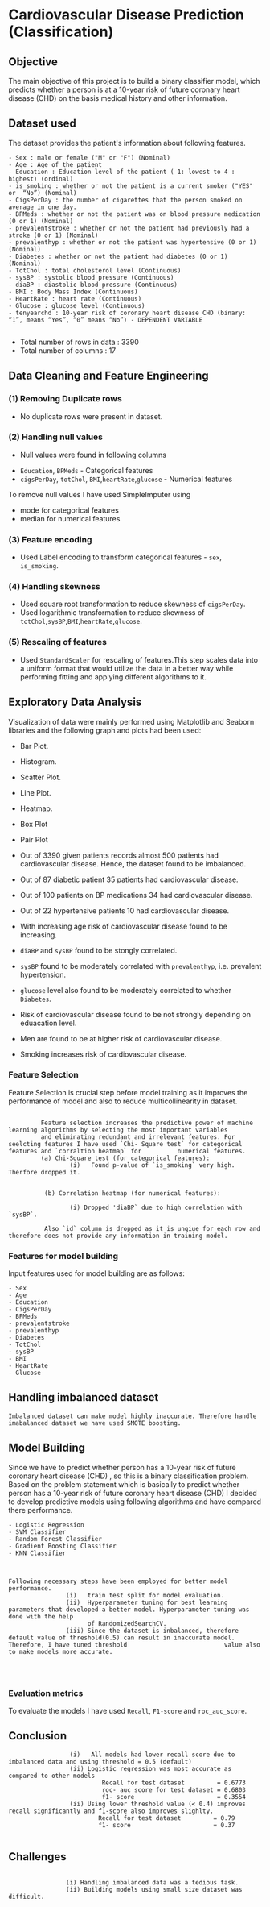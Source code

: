# Cardiovascular Disease Prediction (Classification)


## Objective
The main objective of this project is to build a binary classifier model, which predicts whether a person is at a 10-year risk of future coronary heart disease (CHD) on the basis medical history and other information.

## Dataset used
 The dataset provides the patient's information about following features.



```
- Sex : male or female ("M" or "F") (Nominal)
- Age : Age of the patient 
- Education : Education level of the patient ( 1: lowest to 4 : highest) (ordinal)
- is_smoking : whether or not the patient is a current smoker ("YES" or  “No”) (Nominal)
- CigsPerDay : the number of cigarettes that the person smoked on average in one day.
- BPMeds : whether or not the patient was on blood pressure medication (0 or 1) (Nominal)
- prevalentstroke : whether or not the patient had previously had a stroke (0 or 1) (Nominal)
- prevalenthyp : whether or not the patient was hypertensive (0 or 1) (Nominal)
- Diabetes : whether or not the patient had diabetes (0 or 1) (Nominal)
- TotChol : total cholesterol level (Continuous)
- sysBP : systolic blood pressure (Continuous)
- diaBP : diastolic blood pressure (Continuous)
- BMI : Body Mass Index (Continuous)
- HeartRate : heart rate (Continuous)
- Glucose : glucose level (Continuous)
- tenyearchd : 10-year risk of coronary heart disease CHD (binary: “1”, means “Yes”, “0” means “No”) - DEPENDENT VARIABLE


```

- Total number of rows in data : 3390
- Total number of columns : 17
## Data Cleaning and Feature Engineering

### (1) Removing Duplicate rows
- No duplicate rows were present in dataset.

### (2) Handling null values
- Null values were found in following columns

* `Education`, `BPMeds` - Categorical features
* `cigsPerDay`, `totChol`, `BMI`,`heartRate`,`glucose` - Numerical features

To remove null values I have used SimpleImputer using
- mode for categorical features
- median for numerical features

### (3) Feature encoding
- Used Label encoding to transform categorical features - `sex`, `is_smoking`.

### (4) Handling skewness
- Used square root transformation to reduce skewness of `cigsPerDay`.
- Used logarithmic transformation to reduce skewness of `totChol`,`sysBP`,`BMI`,`heartRate`,`glucose`.


### (5) Rescaling of features
- Used `StandardScaler` for rescaling of features.This step scales data into a uniform format that would utilize the data in a better way while performing fitting and applying different algorithms to it. 

## Exploratory Data Analysis

Visualization of data were mainly performed using Matplotlib and Seaborn libraries and the following graph and plots had been used:
  - Bar Plot.
  - Histogram.
  - Scatter Plot.
  - Line Plot.
  - Heatmap.
  - Box Plot
  - Pair Plot
             


- Out of 3390 given patients records almost 500 patients had cardiovascular disease. Hence, the dataset found to be imbalanced.
- Out of 87 diabetic patient 35 patients had cardiovascular disease.
- Out of 100 patients on BP medications 34 had cardiovascular disease.
- Out of 22 hypertensive patients 10 had cardiovascular disease.
- With increasing age risk of cardiovascular disease found to be increasing.
- `diaBP` and `sysBP` found to be stongly correlated.
- `sysBP` found to be moderately correlated with `prevalenthyp`, i.e. prevalent hypertension.
- `glucose` level also found to be moderately correlated to whether `Diabetes`.
- Risk of cardiovascular disease found to be not strongly depending on eduacation level.
- Men are found to be at higher risk of cardiovascular disease.
- Smoking increases risk of cardiovascular disease.

### Feature Selection

Feature Selection is crucial step before model training as it improves the performance of model and also to reduce multicollinearity in dataset.


```

         Feature selection increases the predictive power of machine learning algorithms by selecting the most important variables 
         and eliminating redundant and irrelevant features. For seelcting features I have used `Chi- Square test` for categorical features and `corraltion heatmap` for          numerical features.         
         (a) Chi-Square test (for categorical features): 
                 (i)   Found p-value of `is_smoking` very high. Therfore dropped it.
                 
                 
          (b) Correlation heatmap (for numerical features):
          
                 (i) Dropped 'diaBP` due to high correlation with `sysBP`.   
                 
          Also `id` column is dropped as it is unqiue for each row and therefore does not provide any information in training model.
```

### Features for model building

Input features used for model building are as follows:


```
- Sex 
- Age
- Education
- CigsPerDay 
- BPMeds 
- prevalentstroke 
- prevalenthyp 
- Diabetes 
- TotChol 
- sysBP
- BMI 
- HeartRate 
- Glucose 

```

## Handling imbalanced dataset

```
Imbalanced dataset can make model highly inaccurate. Therefore handle imabalanced dataset we have used SMOTE boosting.

```


## Model Building


Since we have to predict whether person has a 10-year risk of future coronary heart disease (CHD) , so this is a binary classification problem. Based on the problem statement which is basically to predict whether person has a 10-year risk of future coronary heart disease (CHD) I decided to develop predictive models using following algorithms and have compared there performance.
```
- Logistic Regression
- SVM Classifier
- Random Forest Classifier
- Gradient Boosting Classifier
- KNN Classifier



Following necessary steps have been employed for better model performance.
                (i)   train test split for model evaluation.
                (ii)  Hyperparameter tuning for best learning parameters that developed a better model. Hyperparameter tuning was done with the help
                      of RandomizedSearchCV.
                (iii) Since the dataset is inbalanced, therefore default value of threshold(0.5) can result in inaccurate model. Therefore, I have tuned threshold                           value also to make models more accurate.
                      
                      
                  
```


### Evaluation metrics

To evaluate the models I have used `Recall`, `F1-score` and `roc_auc_score`.


## Conclusion

```
                 (i)   All models had lower recall score due to imbalanced data and using threshold = 0.5 (default)
                 (ii) Logistic regression was most accurate as compared to other models
                          Recall for test dataset         = 0.6773
                          roc- auc score for test dataset = 0.6803
                          f1- score                       = 0.3554
                 (ii) Using lower threshold value (< 0.4) improves recall significantly and f1-score also improves slighlty.
                         Recall for test dataset         = 0.79
                         f1- score                       = 0.37 
           

```
## Challenges
```

                (i) Handling imbalanced data was a tedious task.
                (ii) Building models using small size dataset was difficult.
                

```
